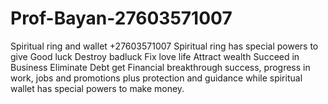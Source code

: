 # Prof-Bayan-27603571007
Spiritual ring and wallet +27603571007 Spiritual ring has special powers to give Good luck Destroy badluck Fix love life Attract wealth Succeed in Business Eliminate Debt get Financial breakthrough success, progress in work, jobs and promotions plus protection and guidance while spiritual wallet has special powers to make money.
